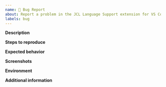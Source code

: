 ```yaml
---
name: 🐞 Bug Report
about: Report a problem in the JCL Language Support extension for VS Code
labels: bug
---
```


<!--
  Before opening a new issue, please search existing issues https://github.com/Broadcom/JCL-Language-Support/issues
-->

**Description**
<!-- A clear and concise description of what the bug is. -->

**Steps to reproduce**
<!--
1. Go to '...'
2. Click on '...'
3. Scroll down to '...'
4. See error.
-->

**Expected behavior**
<!-- A clear and concise description of what you expected to happen. -->

**Screenshots**
<!-- If applicable, add screenshots to help explain your problem. -->

**Environment**
<!--
 - OS: [e.g. Windows 10 2004, Ubuntu 20.04]
 - Editor: [e.g. VS Code, Che 7, Theia IDE]
 - Extension version: [e.g. 0.1.0]
-->

**Additional information**
<!-- Add any other information about the problem here. -->
